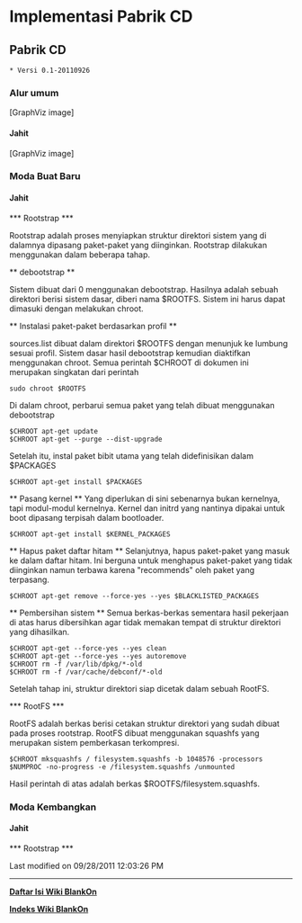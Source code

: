 # Implementasi Pabrik CD
## Pabrik CD
    * Versi 0.1-20110926

### Alur umum
[GraphViz image]

#### Jahit
[GraphViz image]

### Moda Buat Baru
#### Jahit

*** Rootstrap ***

Rootstrap adalah proses menyiapkan struktur direktori sistem yang di dalamnya
dipasang paket-paket yang diinginkan. Rootstrap dilakukan menggunakan dalam
beberapa tahap.

** debootstrap **

Sistem dibuat dari 0 menggunakan debootstrap. Hasilnya adalah sebuah direktori
berisi sistem dasar, diberi nama $ROOTFS. Sistem ini harus dapat dimasuki
dengan melakukan chroot.

** Instalasi paket-paket berdasarkan profil **

sources.list dibuat dalam direktori $ROOTFS dengan menunjuk ke lumbung sesuai
profil. Sistem dasar hasil debootstrap kemudian diaktifkan menggunakan chroot.
Semua perintah $CHROOT di dokumen ini merupakan singkatan dari perintah

`sudo chroot $ROOTFS`

Di dalam chroot, perbarui semua paket yang telah dibuat menggunakan debootstrap

```
$CHROOT apt-get update
$CHROOT apt-get --purge --dist-upgrade
```

Setelah itu, instal paket bibit utama yang telah didefinisikan dalam $PACKAGES

`$CHROOT apt-get install $PACKAGES`

** Pasang kernel **
Yang diperlukan di sini sebenarnya bukan kernelnya, tapi modul-modul kernelnya.
Kernel dan initrd yang nantinya dipakai untuk boot dipasang terpisah dalam
bootloader.

`$CHROOT apt-get install $KERNEL_PACKAGES`

** Hapus paket daftar hitam **
Selanjutnya, hapus paket-paket yang masuk ke dalam daftar hitam. Ini berguna
untuk menghapus paket-paket yang tidak diinginkan namun terbawa karena
"recommends" oleh paket yang terpasang.

`$CHROOT apt-get remove --force-yes --yes $BLACKLISTED_PACKAGES`

** Pembersihan sistem **
Semua berkas-berkas sementara hasil pekerjaan di atas harus dibersihkan agar
tidak memakan tempat di struktur direktori yang dihasilkan.
```
$CHROOT apt-get --force-yes --yes clean
$CHROOT apt-get --force-yes --yes autoremove
$CHROOT rm -f /var/lib/dpkg/*-old
$CHROOT rm -f /var/cache/debconf/*-old
```

Setelah tahap ini, struktur direktori siap dicetak dalam sebuah RootFS.

*** RootFS ***

RootFS adalah berkas berisi cetakan struktur direktori yang sudah dibuat pada
proses rootstrap. RootFS dibuat menggunakan squashfs yang merupakan sistem
pemberkasan terkompresi.

```
$CHROOT mksquashfs / filesystem.squashfs -b 1048576 -processors $NUMPROC -no-progress -e /filesystem.squashfs /unmounted
```

Hasil perintah di atas adalah berkas $ROOTFS/filesystem.squashfs.

### Moda Kembangkan
#### Jahit

*** Rootstrap ***

Last modified on 09/28/2011 12:03:26 PM
    
 
 
---
[**Daftar Isi Wiki BlankOn**](/DaftarIsi/README.md)
 
[**Indeks Wiki BlankOn**](/Indeks.md)
